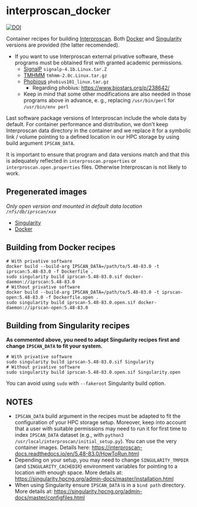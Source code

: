 # interproscan_docker

[![DOI](https://zenodo.org/badge/150708687.svg)](https://zenodo.org/badge/latestdoi/150708687)

Container recipes for building [Interproscan](https://interproscan-docs.readthedocs.io). Both [Docker](https://www.docker.com/) and [Singularity](https://singularity.hpcng.org/) versions are provided (the latter recomended).

* If you want to use Interproscan external privative software, these programs must be obtained first with granted academic permissions.
    * [SignalP](http://www.cbs.dtu.dk/services/SignalP/) ```signalp-4.1b.Linux.tar.Z```
    * [TMHMM](http://www.cbs.dtu.dk/services/TMHMM/) ```tmhmm-2.0c.Linux.tar.gz```
    * [Phobious](https://phobius.sbc.su.se/) ```phobius101_linux.tar.gz```
        * Regarding phobius: https://www.biostars.org/p/238642/
    * Keep in mind that some other modifications are also needed in those programs above in advance, e. g., replacing ```/usr/bin/perl``` for ```/usr/bin/env perl```

Last software package versions of Interproscan include the whole data by default. For container performance and distribution, we don't keep Interproscan data directory in the container and we replace it for a symbolic link / volume pointing to a defined location in our HPC storage by using build argument ```IPSCAN_DATA```.

It is important to ensure that program and data versions match and that this is adequately reflected in ```interproscan.properties``` or ```interproscan.open.properties``` files. Otherwise Interproscan is not likely to work.

## Pregenerated images

*Only open version and mounted in default data location ```/nfs/db/iprscan/xxx```*

* [Singularity](https://biocore.crg.eu/iprscan/)
* [Docker](https://hub.docker.com/r/biocorecrg/interproscan)

## Building from Docker recipes

    # With privative software
    docker build --build-arg IPSCAN_DATA=/path/to/5.48-83.0 -t iprscan:5.48-83.0 -f Dockerfile .
    sudo singularity build iprscan-5.48-83.0.sif docker-daemon://iprscan:5.48-83.0
    # Without privative software
    docker build --build-arg IPSCAN_DATA=/path/to/5.48-83.0 -t iprscan-open:5.48-83.0 -f Dockerfile.open .
    sudo singularity build iprscan-5.48-83.0.open.sif docker-daemon://iprscan-open:5.48-83.0

## Building from Singularity recipes

**As commented above, you need to adapt Singularity recipes first and change ```IPSCAN_DATA``` to fit your system.**

    # With privative software
    sudo singularity build iprscan-5.48-83.0.sif Singularity
    # Without privative software
    sudo singularity build iprscan-5.48-83.0.open.sif Singularity.open

You can avoid using ```sudo``` with ```--fakeroot``` Singularity build option.

## NOTES

* ```IPSCAN_DATA``` build argument in the recipes must be adapted to fit the configuration of your HPC storage setup. Moreover, keep into account that a user with suitable permissions may need to run it for first time to index ```IPSCAN_DATA``` dataset (e.g., with ```python3 /usr/local/interproscan/initial_setup.py```). You can use the very container images. Details here: https://interproscan-docs.readthedocs.io/en/5.48-83.0/HowToRun.html
* Depending on your setup, you may need to change ```SINGULARITY_TMPDIR``` (and ```SINGULARITY_CACHEDIR```) environment variables for pointing to a location with enough space. More details at: https://singularity.hpcng.org/admin-docs/master/installation.html
* When using Singularity ensure ```IPSCAN_DATA``` is in a ```bind path``` directory. More details at: https://singularity.hpcng.org/admin-docs/master/configfiles.html
